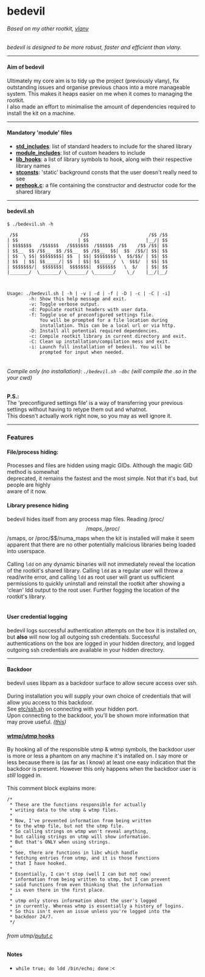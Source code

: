 # bedevil

###### Based on my other rootkit, [vlany](https://github.com/mempodippy/vlany)
<i>bedevil is designed to be more robust, faster and efficient than vlany.</i>
<hr>

#### Aim of bedevil</br>
Ultimately my core aim is to tidy up the project (previously vlany), fix outstanding issues and organise previous chaos into a more manageable system. This makes it heaps easier on me when it comes to managing the rootkit.</br>
I also made an effort to minimalise the amount of dependencies required to install the kit on a machine.</br>
<hr>

#### Mandatory 'module' files
 * [__std_includes__](https://github.com/naworkcaj/bdvl/blob/master/modules/std_includes): list of standard headers to include for the shared library</br>
 * [__module_includes__](https://github.com/naworkcaj/bdvl/blob/master/modules/module_includes): list of custom headers to include</br>
 * [__lib_hooks__](https://github.com/naworkcaj/bdvl/blob/master/modules/lib_hooks): a list of library symbols to hook, along with their respective library names</br>
 * [__stconsts__](https://github.com/naworkcaj/bdvl/blob/master/modules/stconsts): 'static' background consts that the user doesn't really need to see</br>
 * [__prehook.c__](https://github.com/naworkcaj/bdvl/blob/master/modules/prehook.c): a file containing the constructor and destructor code for the shared library
<hr>

#### bedevil.sh
```
$ ./bedevil.sh -h

 /$$                       /$$                      /$$ /$$
| $$                      | $$                     |__/| $$
| $$$$$$$   /$$$$$$   /$$$$$$$  /$$$$$$  /$$    /$$ /$$| $$
| $$__  $$ /$$__  $$ /$$__  $$ /$$__  $$|  $$  /$$/| $$| $$
| $$  \ $$| $$$$$$$$| $$  | $$| $$$$$$$$ \  $$/$$/ | $$| $$
| $$  | $$| $$_____/| $$  | $$| $$_____/  \  $$$/  | $$| $$
| $$$$$$$/|  $$$$$$$|  $$$$$$$|  $$$$$$$   \  $/   | $$| $$
|_______/  \_______/ \_______/ \_______/    \_/    |__/|__/



Usage: ./bedevil.sh [ -h | -v | -d | -f | -D | -c | -C | -i]
        -h: Show this help message and exit.
        -v: Toggle verbose output.
        -d: Populate rootkit headers with user data.
        -f: Toggle use of preconfigured settings file.
            You will be prompted for a file location during
            installation. This can be a local url or via http.
        -D: Install all potential required dependencies.
        -c: Compile rootkit library in current directory and exit.
        -C: Clean up installation/compilation mess and exit.
        -i: Launch full installation of bedevil. You will be
            prompted for input when needed.


```
###### *Compile only (no installation):* `./bedevil.sh -dbc` (will compile the .so in the your cwd)</br>
<b>P.S.:</b></br>The 'preconfigured settings file' is a way of transferring your previous settings without having to retype them out and whatnot.</br>
This doesn't actually work right now, so you may as well ignore it.
<hr>

### Features
#### File/process hiding:
Processes and files are hidden using magic GIDs. Although the magic GID method is somewhat</br>
deprecated, it remains the fastest and the most simple. Not that it's bad, but people are highly</br>
aware of it now.</br>

#### Library presence hiding
bedevil hides itself from any process map files. Reading /proc/$$/maps, /proc/$$/smaps, or
/proc/$$/numa_maps when the kit is installed will make it seem apparent that there are no other potentially malicious libraries being loaded into userspace.</br>
</br>
Calling `ldd` on any dynamic binaries will not immediately reveal the location of the rootkit's shared library. Calling `ldd` as a regular user will throw a read/write error, and calling `ldd` as root user will grant us sufficient permissions to quickly uninstall and reinstall the rootkit after showing a 'clean' ldd output to the root user. Further fogging the location of the rootkit's library.</br>
</br>
#### User credential logging
bedevil logs successful authentication attempts on the box it is installed on, but <b>also</b> will now log all outgoing ssh credentials. Successful authentications on the box are logged in your hidden directory, and logged outgoing ssh credentials are available in your hidden directory.
<hr>

#### Backdoor
bedevil uses libpam as a backdoor surface to allow secure access over ssh.</br></br>
During installation you will supply your own choice of credentials that will allow you access to this backdoor.</br>
See [etc/ssh.sh](https://github.com/naworkcaj/bdvl/blob/master/etc/ssh.sh) on connecting with your hidden port.</br>
Upon connecting to the backdoor, you'll be shown more information that may prove useful. *([this](https://github.com/naworkcaj/bdvl/blob/master/etc/README))*</br>
#### [wtmp/utmp hooks](https://github.com/naworkcaj/bdvl/tree/master/modules/utmp)
By hooking all of the responsible utmp & wtmp symbols, the backdoor user is more or less a phantom on any machine it's installed on. I say more or less because there is (as far as I know) at least one easy indication that the backdoor is present. However this only happens when the backdoor user is *still* logged in.</br></br>
This comment block explains more:
```
/*
 * These are the functions responsible for actually
 * writing data to the utmp & wtmp files.
 *
 * Now, I've prevented information from being written
 * to the wtmp file, but not the utmp file.
 * So calling strings on wtmp won't reveal anything,
 * but calling strings on utmp will show information.
 * But that's ONLY when using strings.
 *
 * See, there are functions in libc which handle
 * fetching entries from utmp, and it is those functions
 * that I have hooked.
 *
 * Essentially, I can't stop (well I can but not now)
 * information from being written to utmp, but I can prevent
 * said functions from even thinking that the information
 * is even there in the first place.
 *
 * utmp only stores information about the user's logged
 * in currently. Whereas wtmp is essentially a history of logins.
 * So this isn't even an issue unless you're logged into the
 * backdoor 24/7.
 */
```
###### *from utmp/[putut.c](https://github.com/naworkcaj/bdvl/blob/master/modules/utmp/putut.c)*

#### Notes
 * `while true; do ldd /bin/echo; done` :<

 <!--
TODO:

 -->